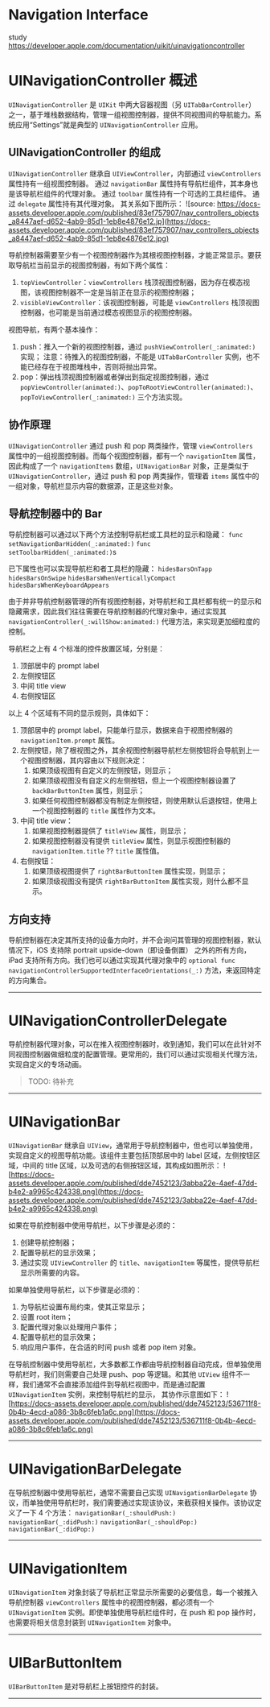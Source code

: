 # Navigation Interface
study https://developer.apple.com/documentation/uikit/uinavigationcontroller 

# UINavigationController 概述
`UINavigationController` 是 `UIKit` 中两大容器视图（另 `UITabBarController`）之一，基于堆栈数据结构，管理一组视图控制器，提供不同视图间的导航能力。系统应用“Settings”就是典型的 `UINavigationController` 应用。


## UINavigationController 的组成
`UINavigationController` 继承自 `UIViewController`，内部通过 `viewControllers` 属性持有一组视图控制器。
通过 `navigationBar` 属性持有导航栏组件，其本身也是该导航栏组件的代理对象。
通过 `toolbar` 属性持有一个可选的工具栏组件。
通过 `delegate` 属性持有其代理对象。
其关系如下图所示：
![source: https://docs-assets.developer.apple.com/published/83ef757907/nav_controllers_objects_a8447aef-d652-4ab9-85d1-1eb8e4876e12.jp](https://docs-assets.developer.apple.com/published/83ef757907/nav_controllers_objects_a8447aef-d652-4ab9-85d1-1eb8e4876e12.jpg)

导航控制器需要至少有一个视图控制器作为其根视图控制器，才能正常显示。要获取导航栏当前显示的视图控制器，有如下两个属性：
1. `topViewController`：`viewControllers` 栈顶视图控制器，因为存在模态视图，该视图控制器不一定是当前正在显示的视图控制器；
2. `visibleViewController`：该视图控制器，可能是 `viewControllers` 栈顶视图控制器，也可能是当前通过模态视图显示的视图控制器。

视图导航，有两个基本操作：
1. push：推入一个新的视图控制器，通过 `pushViewController(_:animated:)` 实现；
注意：待推入的视图控制器，不能是 `UITabBarController` 实例，也不能已经存在于视图堆栈中，否则将抛出异常。
2. pop：弹出栈顶视图控制器或者弹出到指定视图控制器，通过 `popViewController(animated:)`、`popToRootViewController(animated:)`、`popToViewController(_:animated:)` 三个方法实现。


## 协作原理

`UINavigationController` 通过 push 和 pop 两类操作，管理 `viewControllers` 属性中的一组视图控制器。而每个视图控制器，都有一个 `navigationItem` 属性，因此构成了一个 `navigationItems` 数组，`UINavigationBar` 对象，正是类似于 `UINavigationController`，通过 push 和 pop 两类操作，管理着 `items` 属性中的一组对象，导航栏显示内容的数据源，正是这些对象。


## 导航控制器中的 Bar

导航控制器可以通过以下两个方法控制导航栏或工具栏的显示和隐藏：
`func setNavigationBarHidden(_:animated:)`
`func setToolbarHidden(_:animated:)`s

已下属性也可以实现导航栏和者工具栏的隐藏：
`hidesBarsOnTapp`
`hidesBarsOnSwipe`
`hidesBarsWhenVerticallyCompact`
`hidesBarsWhenKeyboardAppears`

由于并非导航控制器管理的所有视图控制器，对导航栏和工具栏都有统一的显示和隐藏需求，因此我们往往需要在导航控制器的代理对象中，通过实现其 `navigationController(_:willShow:animated:)` 代理方法，来实现更加细粒度的控制。

导航栏之上有 4 个标准的控件放置区域，分别是：
1. 顶部居中的 prompt label
2. 左侧按钮区
3. 中间 title view
4. 右侧按钮区

以上 4 个区域有不同的显示规则，具体如下：
1. 顶部居中的 prompt label，只能单行显示，数据来自于视图控制器的 `navigationItem.prompt` 属性。
2. 左侧按钮，除了根视图之外，其余视图控制器导航栏左侧按钮将会导航到上一个视图控制器，其内容由以下规则决定：
    1. 如果顶级视图有自定义的左侧按钮，则显示；
    2. 如果顶级视图没有自定义的左侧按钮，但上一个视图控制器设置了 `backBarButtonItem` 属性，则显示；
    3. 如果任何视图控制器都没有制定左侧按钮，则使用默认后退按钮，使用上一个视图控制器的 `title` 属性作为文本。
3. 中间 title view：
    1. 如果视图控制器提供了 `titleView` 属性，则显示；
    2. 如果视图控制器没有提供 `titleView` 属性，则显示视图控制器的 `navigationItem.title` ?? `title` 属性值。
4. 右侧按钮：
    1. 如果顶级视图提供了 `rightBarButtonItem` 属性实现，则显示；
    2. 如果顶级视图没有提供 `rightBarButtonItem` 属性实现，则什么都不显示。


## 方向支持

导航控制器在决定其所支持的设备方向时，并不会询问其管理的视图控制器，默认情况下，iOS 支持除 portrait upside-down（即设备倒置） 之外的所有方向，iPad 支持所有方向。我们也可以通过实现其代理对象中的 `optional func navigationControllerSupportedInterfaceOrientations(_:)` 方法，来返回特定的方向集合。


* * *

# UINavigationControllerDelegate

导航控制器代理对象，可以在推入视图控制器时，收到通知，我们可以在此针对不同视图控制器做细粒度的配置管理。更常用的，我们可以通过实现相关代理方法，实现自定义的专场动画。

> TODO: 待补充


* * *


# UINavigationBar

`UINavigationBar` 继承自 `UIView`，通常用于导航控制器中，但也可以单独使用，实现自定义的视图导航功能。该组件主要包括顶部居中的 label 区域，左侧按钮区域，中间的 title 区域，以及可选的右侧按钮区域，其构成如图所示：
![https://docs-assets.developer.apple.com/published/dde7452123/3abba22e-4aef-47dd-b4e2-a9965c424338.png](https://docs-assets.developer.apple.com/published/dde7452123/3abba22e-4aef-47dd-b4e2-a9965c424338.png)

如果在导航控制器中使用导航栏，以下步骤是必须的：
1. 创建导航控制器；
2. 配置导航栏的显示效果；
3. 通过实现 `UIViewController` 的 `title`、`navigationItem` 等属性，提供导航栏显示所需要的内容。

如果单独使用导航栏，以下步骤是必须的：
1. 为导航栏设置布局约束，使其正常显示；
2. 设置 root item；
3. 配置代理对象以处理用户事件；
4. 配置导航栏的显示效果；
5. 响应用户事件，在合适的时间 push 或者 pop item 对象。

在导航控制器中使用导航栏，大多数都工作都由导航控制器自动完成，但单独使用导航栏时，我们则需要自己处理 push、pop 等逻辑。和其他 `UIView` 组件不一样，我们通常不会直接添加组件到导航栏视图中，而是通过配置 `UINavigationItem` 实例，来控制导航栏的显示， 其协作示意图如下：
![https://docs-assets.developer.apple.com/published/dde7452123/536711f8-0b4b-4ecd-a086-3b8c6feb1a6c.png](https://docs-assets.developer.apple.com/published/dde7452123/536711f8-0b4b-4ecd-a086-3b8c6feb1a6c.png)

* * *

# UINavigationBarDelegate

在导航控制器中使用导航栏，通常不需要自己实现 `UINavigationBarDelegate` 协议，而单独使用导航栏时，我们需要通过实现该协议，来截获相关操作。该协议定义了一下 4 个方法：
`navigationBar(_:shouldPush:)`
`navigationBar(_:didPush:)`
`navigationBar(_:shouldPop:)`
`navigationBar(_:didPop:)`

* * *

# UINavigationItem

`UINavigationItem` 对象封装了导航栏正常显示所需要的必要信息，每一个被推入导航控制器 `viewControllers` 属性中的视图控制器，都必须有一个 `UINavigationItem` 实例。即使单独使用导航栏组件时，在 push 和 pop 操作时，也需要将相关信息封装到 `UINavigationItem` 对象中。

* * *

# UIBarButtonItem

`UIBarButtonItem` 是对导航栏上按钮控件的封装。

* * *
